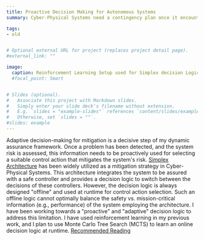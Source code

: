```yaml
---
title: Proactive Decision Making for Autonomous Systems
summary: Cyber-Physical Systems need a contingency plan once it encounters high risk because of operational hazards.

tags:
- old


# Optional external URL for project (replaces project detail page).
#external_link: ""

image:
  caption: Reinforcement Learning Setup used for Simplex decision Logic
  #focal_point: Smart


# Slides (optional).
#   Associate this project with Markdown slides.
#   Simply enter your slide deck's filename without extension.
#   E.g. `slides = "example-slides"` references `content/slides/example-slides.md`.
#   Otherwise, set `slides = ""`.
#slides: example
---
```


Adaptive decision-making for mitigation is a decisive step of my dynamic assurance framework. Once a problem has been detected, and the system risk is assessed, this information needs to be proactively used for selecting a suitable control action that mitigates the system's risk. [Simplex Architecture](https://ieeexplore.ieee.org/abstract/document/703255?casa_token=b0hDZcHUVyEAAAAA:OOwd116kACcSTNvS2kPzORhUTmzYF8QlX5KS3i9YJpGaMq9-YjbTmrX1Dz0Jb521WuKGDaFH9Q) has been widely utilized as a mitigation strategy in Cyber-Physical Systems. This architecture integrates the system to be assured with a safe controller and provides a decision logic to switch between the decisions of these controllers. However, the decision logic is always designed "offline" and used at runtime for control action selection. Such an offline logic cannot optimally balance the safety vs. mission-critical information (e.g., performance) of the system employing the architecture. I have been working towards a "proactive" and "adaptive" decision logic to address this limitation. I have used reinforcement learning in my previous work, and I plan to use Monte Carlo Tree Search (MCTS) to learn an online decision logic at runtime. [Recommended Reading](https://www.sciencedirect.com/science/article/abs/pii/S1383762120300540)
